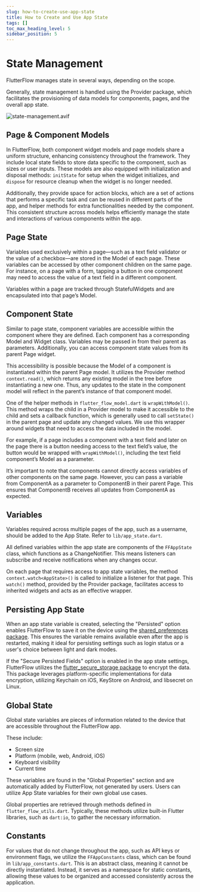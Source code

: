 ```yaml
---
slug: how-to-create-use-app-state
title: How to Create and Use App State
tags: []
toc_max_heading_level: 5
sidebar_position: 5
---
```

# State Management

FlutterFlow manages state in several ways, depending on the scope.

Generally, state management is handled using the Provider package, which facilitates the provisioning of data models for components, pages, and the overall app state.

![state-management.avif](..%2F..%2F..%2Fstatic%2Fimg%2Fstate-management.avif)

## Page & Component Models

In FlutterFlow, both component widget models and page models share a uniform structure, enhancing consistency throughout the framework. They include local state fields to store data specific to the component, such as sizes or user inputs. These models are also equipped with initialization and disposal methods: `initState` for setup when the widget initializes, and `dispose` for resource cleanup when the widget is no longer needed.

Additionally, they provide space for action blocks, which are a set of actions that performs a specific task and can be reused in different parts of the app, and helper methods for extra functionalities needed by the component. This consistent structure across models helps efficiently manage the state and interactions of various components within the app.

## Page State

Variables used exclusively within a page—such as a text field validator or the value of a checkbox—are stored in the Model of each page. These variables can be accessed by other component children on the same page. For instance, on a page with a form, tapping a button in one component may need to access the value of a text field in a different component.

Variables within a page are tracked through StatefulWidgets and are encapsulated into that page’s Model.

## Component State

Similar to page state, component variables are accessible within the component where they are defined. Each component has a corresponding Model and Widget class. Variables may be passed in from their parent as parameters. Additionally, you can access component state values from its parent Page widget.

This accessibility is possible because the Model of a component is instantiated within the parent Page model. It utilizes the Provider method `context.read()`, which returns any existing model in the tree before instantiating a new one. Thus, any updates to the state in the component model will reflect in the parent’s instance of that component model.

One of the helper methods in `flutter_flow_model.dart` is `wrapWithModel()`. This method wraps the child in a Provider model to make it accessible to the child and sets a callback function, which is generally used to call `setState()` in the parent page and update any changed values. We use this wrapper around widgets that need to access the data included in the model.

For example, if a page includes a component with a text field and later on the page there is a button needing access to the text field’s value, the button would be wrapped with ```wrapWithModel()```, including the text field component’s Model as a parameter.

It’s important to note that components cannot directly access variables of other components on the same page. However, you can pass a variable from ComponentA as a parameter to ComponentB in their parent Page. This ensures that ComponentB receives all updates from ComponentA as expected.

## Variables

Variables required across multiple pages of the app, such as a username, should be added to the App State. Refer to `lib/app_state.dart`.

All defined variables within the app state are components of the `FFAppState` class, which functions as a ChangeNotifier. This means listeners can subscribe and receive notifications when any changes occur.

On each page that requires access to app state variables, the method ```context.watch<AppState>()``` is called to initialize a listener for that page. This ```watch()``` method, provided by the Provider package, facilitates access to inherited widgets and acts as an effective wrapper.

## Persisting App State

When an app state variable is created, selecting the "Persisted" option enables FlutterFlow to save it on the device using the [shared_preferences package](https://pub.dev/packages/shared_preferences). This ensures the variable remains available even after the app is restarted, making it ideal for persisting settings such as login status or a user's choice between light and dark modes.

If the "Secure Persisted Fields" option is enabled in the app state settings, FlutterFlow utilizes the [flutter_secure_storage package](https://pub.dev/packages/flutter_secure_storage) to encrypt the data. This package leverages platform-specific implementations for data encryption, utilizing Keychain on iOS, KeyStore on Android, and libsecret on Linux.

## Global State

Global state variables are pieces of information related to the device that are accessible throughout the FlutterFlow app.

These include:

- Screen size
- Platform (mobile, web, Android, iOS)
- Keyboard visibility
- Current time

These variables are found in the "Global Properties" section and are automatically added by FlutterFlow, not generated by users. Users can utilize App State variables for their own global use cases.

Global properties are retrieved through methods defined in `flutter_flow_utils.dart`. Typically, these methods utilize built-in Flutter libraries, such as `dart:io`, to gather the necessary information.

## Constants

For values that do not change throughout the app, such as API keys or environment flags, we utilize the `FFAppConstants` class, which can be found in `lib/app_constants.dart`. This is an abstract class, meaning it cannot be directly instantiated. Instead, it serves as a namespace for static constants, allowing these values to be organized and accessed consistently across the application.